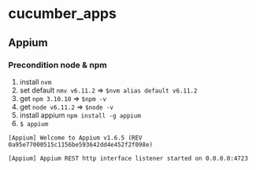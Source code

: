 # cucumber_apps

## Appium
### Precondition node & npm
1. install `nvm`
2. set default `nmv v6.11.2` => `$nvm alias default v6.11.2`
3. get `npm 3.10.10` => `$npm -v`
4. get `node v6.11.2` => `$node -v`
5. install appium `npm install -g appium`
6. `$ appium`

`[Appium] Welcome to Appium v1.6.5 (REV 0a95e77000515c1156be593642dd4e452f2f098e)`

`[Appium] Appium REST http interface listener started on 0.0.0.0:4723`
